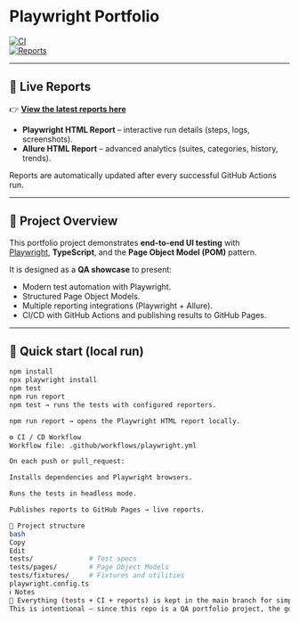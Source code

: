 # Playwright Portfolio

[![CI](https://github.com/tosheto/playwright-portfolio/actions/workflows/playwright.yml/badge.svg)
](https://github.com/tosheto/playwright-portfolio/actions/workflows/playwright.yml)  
[![Reports](https://img.shields.io/badge/Test%20Reports-GitHub%20Pages-blue)](https://tosheto.github.io/playwright-portfolio/)  

---

## 🔗 Live Reports

👉 [**View the latest reports here**](https://tosheto.github.io/playwright-portfolio/)  

- **Playwright HTML Report** – interactive run details (steps, logs, screenshots).  
- **Allure HTML Report** – advanced analytics (suites, categories, history, trends).  

Reports are automatically updated after every successful GitHub Actions run.

---

## 📖 Project Overview

This portfolio project demonstrates **end-to-end UI testing** with  
[Playwright](https://playwright.dev/), **TypeScript**, and the **Page Object Model (POM)** pattern.  

It is designed as a **QA showcase** to present:  
- Modern test automation with Playwright.  
- Structured Page Object Models.  
- Multiple reporting integrations (Playwright + Allure).  
- CI/CD with GitHub Actions and publishing results to GitHub Pages.  

---

## 🚀 Quick start (local run)

```bash
npm install
npx playwright install
npm test
npm run report
npm test → runs the tests with configured reporters.

npm run report → opens the Playwright HTML report locally.

⚙️ CI / CD Workflow
Workflow file: .github/workflows/playwright.yml

On each push or pull_request:

Installs dependencies and Playwright browsers.

Runs the tests in headless mode.

Publishes reports to GitHub Pages → live reports.

📂 Project structure
bash
Copy
Edit
tests/              # Test specs
tests/pages/        # Page Object Models
tests/fixtures/     # Fixtures and utilities
playwright.config.ts
ℹ️ Notes
📌 Everything (tests + CI + reports) is kept in the main branch for simplicity.
This is intentional – since this repo is a QA portfolio project, the goal is to make it easy to clone, run and demonstrate without extra branching complexity.
